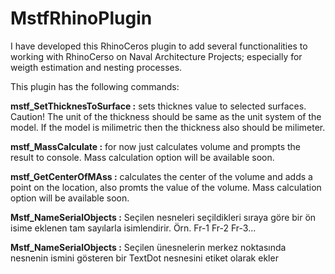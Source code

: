 # MstfRhinoPlugin
I have developed this RhinoCeros plugin to add several functionalities to working with RhinoCerso on Naval Architecture Projects; especially for weigth estimation and nesting processes.

This plugin has the following commands:

**mstf_SetThicknesToSurface :** sets thicknes value to selected surfaces. Caution! The unit of the thickness should be same as the unit system of the model. If the model is milimetric then the thickness also should be milimeter.

**mstf_MassCalculate :** for now just calculates volume and prompts the result to console. Mass calculation option will be available soon.

**mstf_GetCenterOfMAss :** calculates the center of the volume and adds a point on the location, also promts the value of the volume.  Mass calculation option will be available soon. 

**Mstf_NameSerialObjects :** Seçilen nesneleri seçildikleri sıraya göre bir ön isime eklenen tam sayılarla isimlendirir. Örn. Fr-1 Fr-2 Fr-3...

**Mstf_NameSerialObjects :** Seçilen ünesnelerin merkez noktasında nesnenin ismini gösteren bir TextDot nesnesini etiket olarak ekler
